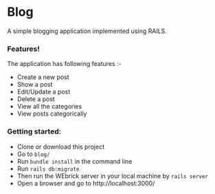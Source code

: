 # Blog

A simple blogging application implemented using RAILS.

### Features!

The application has following features :-
  - Create a new post
  - Show a post
  - Edit/Update a post
  - Delete a post
  - View all the categories
  - View posts categorically 
  


### Getting started:
  - Clone or download this project
  - Go to `blog/`
  - Run `bundle install` in the command line
  - Run `rails db:migrate`
  - Then run the WEbrick server in your local machine by `rails server`
  - Open a browser and go to http://localhost:3000/
    






